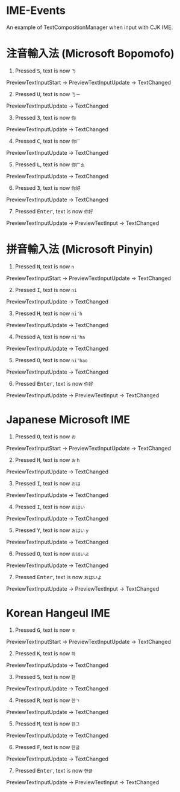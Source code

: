 # IME-Events
An example of TextCompositionManager when input with CJK IME.

# 注音輸入法 (Microsoft Bopomofo)
1. Pressed <kbd>S</kbd>, text is now `ㄋ`

PreviewTextInputStart -> PreviewTextInputUpdate -> TextChanged

2. Pressed <kbd>U</kbd>, text is now `ㄋㄧ`

PreviewTextInputUpdate -> TextChanged

3. Pressed <kbd>3</kbd>, text is now `你`

PreviewTextInputUpdate -> TextChanged

4. Pressed <kbd>C</kbd>, text is now `你ㄏ`

PreviewTextInputUpdate -> TextChanged

5. Pressed <kbd>L</kbd>, text is now `你ㄏㄠ`

PreviewTextInputUpdate -> TextChanged

6. Pressed <kbd>3</kbd>, text is now `你好`

PreviewTextInputUpdate -> TextChanged

7. Pressed <kbd>Enter</kbd>, text is now `你好`

PreviewTextInputUpdate -> PreviewTextInput -> TextChanged

# 拼音輸入法 (Microsoft Pinyin)
1. Pressed <kbd>N</kbd>, text is now `n`

PreviewTextInputStart -> PreviewTextInputUpdate -> TextChanged

2. Pressed <kbd>I</kbd>, text is now `ni`

PreviewTextInputUpdate -> TextChanged

3. Pressed <kbd>H</kbd>, text is now `ni'h`

PreviewTextInputUpdate -> TextChanged

4. Pressed <kbd>A</kbd>, text is now `ni'ha`

PreviewTextInputUpdate -> TextChanged

5. Pressed <kbd>O</kbd>, text is now `ni'hao`

PreviewTextInputUpdate -> TextChanged

6. Pressed <kbd>Enter</kbd>, text is now `你好`

PreviewTextInputUpdate -> PreviewTextInput -> TextChanged

# Japanese Microsoft IME

1. Pressed <kbd>O</kbd>, text is now `お`

PreviewTextInputStart -> PreviewTextInputUpdate -> TextChanged

2. Pressed <kbd>H</kbd>, text is now `おｈ`

PreviewTextInputUpdate -> TextChanged

3. Pressed <kbd>I</kbd>, text is now `おは`

PreviewTextInputUpdate -> TextChanged

4. Pressed <kbd>I</kbd>, text is now `おはい`

PreviewTextInputUpdate -> TextChanged

5. Pressed <kbd>Y</kbd>, text is now `おはいｙ`

PreviewTextInputUpdate -> TextChanged

6. Pressed <kbd>O</kbd>, text is now `おはいよ`

PreviewTextInputUpdate -> TextChanged

7. Pressed <kbd>Enter</kbd>, text is now `おはいよ`

PreviewTextInputUpdate -> PreviewTextInput -> TextChanged

# Korean Hangeul IME

1. Pressed <kbd>G</kbd>, text is now `ㅎ`

PreviewTextInputStart -> PreviewTextInputUpdate -> TextChanged

2. Pressed <kbd>K</kbd>, text is now `하`

PreviewTextInputUpdate -> TextChanged

3. Pressed <kbd>S</kbd>, text is now `한`

PreviewTextInputUpdate -> TextChanged

4. Pressed <kbd>R</kbd>, text is now `한ㄱ`

PreviewTextInputUpdate -> TextChanged

5. Pressed <kbd>M</kbd>, text is now `한그`

PreviewTextInputUpdate -> TextChanged

6. Pressed <kbd>F</kbd>, text is now `한글`

PreviewTextInputUpdate -> TextChanged

7. Pressed <kbd>Enter</kbd>, text is now `한글`

PreviewTextInputUpdate -> PreviewTextInput -> TextChanged
